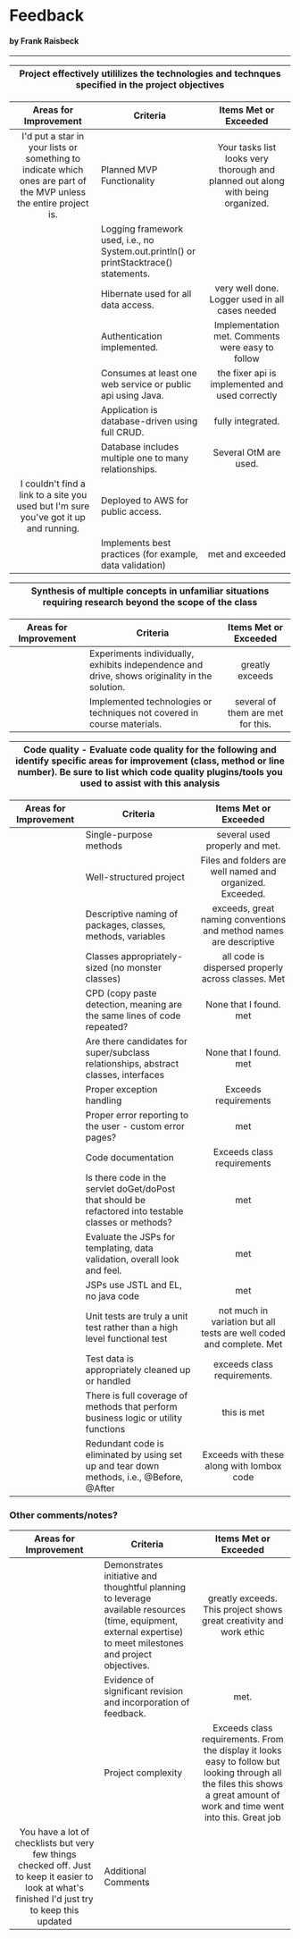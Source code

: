 # Feedback
#### by Frank Raisbeck
___

| Project effectively utililizes the technologies and technques specified in the project objectives |
|---|

| Areas for Improvement | Criteria | Items Met or Exceeded |
|:---------------------:|----------|:---------------------:|
| I'd put a star in your lists or something to indicate which ones are part of the MVP unless the entire project is. | Planned MVP Functionality | Your tasks list looks very thorough and planned out along with being organized. |
|  | Logging framework used, i.e., no System.out.println() or printStacktrace() statements. |  |
|  | Hibernate used for all data access. | very well done.  Logger used in all cases needed |
|  | Authentication implemented. | Implementation met.  Comments were easy to follow |
|  | Consumes at least one web service or public api using Java. | the fixer api is implemented and used correctly |
|  | Application is database-driven using full CRUD. | fully integrated. |
|  | Database includes multiple one to many relationships. | Several OtM are used. |
| I couldn't find a link to a site you used but I'm sure you've got it up and running. | Deployed to AWS for public access. |  |
|  | Implements best practices (for example, data validation) | met and exceeded |

| Synthesis of multiple concepts in unfamiliar situations requiring research beyond the scope of the class |
|---|

| Areas for Improvement | Criteria | Items Met or Exceeded |
|:---------------------:|----------|:---------------------:|
|  | Experiments individually, exhibits independence and drive, shows originality in the solution. | greatly exceeds |
|  | Implemented technologies or techniques not covered in course materials. | several of them are met for this. |

| Code quality - Evaluate code quality for the following and identify specific areas for improvement (class, method or line number). Be sure to list which code quality plugins/tools you used to assist with this analysis |
|---|

| Areas for Improvement | Criteria | Items Met or Exceeded |
|:---------------------:|----------|:---------------------:|
|  | Single-purpose methods | several used properly and met. |
|  | Well-structured project | Files and folders are well named and organized.  Exceeded. |
|  | Descriptive naming of packages, classes, methods, variables | exceeds, great naming conventions and method names are descriptive |
|  | Classes appropriately-sized (no monster classes) | all code is dispersed properly across classes. Met |
|  | CPD (copy paste detection, meaning are the same lines of code repeated? | None that I found. met |
|  | Are there candidates for super/subclass relationships, abstract classes, interfaces | None that I found. met |
|  | Proper exception handling | Exceeds requirements |
|  | Proper error reporting to the user - custom error pages? | met |
|  | Code documentation | Exceeds class requirements |
|  | Is there code in the servlet doGet/doPost that should be refactored into testable classes or methods? | met |
|  | Evaluate the JSPs for templating, data validation, overall look and feel. | met |
|  | JSPs use JSTL and EL, no java code | met |
|  | Unit tests are truly a unit test rather than a high level functional test | not much in variation but all tests are well coded and complete.  Met |
|  | Test data is appropriately cleaned up or handled | exceeds class requirements.   |
|  | There is full coverage of methods that perform business logic or utility functions | this is met |
|  | Redundant code is eliminated by using set up and tear down methods, i.e., @Before, @After | Exceeds with these along with lombox code |

### Other comments/notes?

| Areas for Improvement | Criteria | Items Met or Exceeded |
|:---------------------:|----------|:---------------------:
|  | Demonstrates initiative and thoughtful planning to leverage available resources (time, equipment, external expertise) to meet milestones and project objectives. | greatly exceeds.  This project shows great creativity and work ethic |
|  | Evidence of significant revision and incorporation of feedback. | met. |
|  | Project complexity | Exceeds class requirements. From the display it looks easy to follow but looking through all the files this shows a great amount of work and time went into this.  Great job |
| You have a lot of checklists but very few things checked off.  Just to keep it easier to look at what's finished I'd just try to keep this updated | Additional Comments |  |